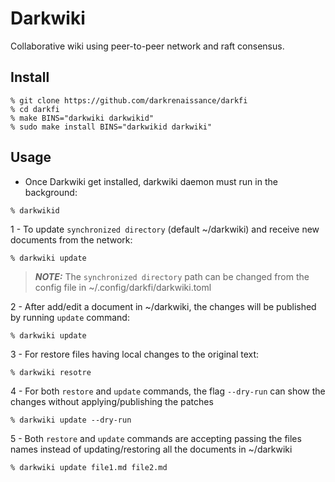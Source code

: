 # Darkwiki

Collaborative wiki using peer-to-peer network and raft consensus.

## Install

```shell
% git clone https://github.com/darkrenaissance/darkfi
% cd darkfi
% make BINS="darkwiki darkwikid"
% sudo make install BINS="darkwikid darkwiki"
```

## Usage

- Once Darkwiki get installed, darkwiki daemon must run in the background:

```shell
% darkwikid
```

1 - To update `synchronized directory` (default ~/darkwiki) and receive new documents from the network:

```shell
% darkwiki update
```

> **_NOTE:_**  The `synchronized directory` path can be changed from the config file in ~/.config/darkfi/darkwiki.toml

2 - After add/edit a document in ~/darkwiki, the changes will be published by running
  `update` command:

```shell
% darkwiki update
```

3 - For restore files having local changes to the original text: 

```shell
% darkwiki resotre
```

4 - For both `restore` and `update` commands, the flag `--dry-run` can show the changes without applying/publishing the patches

```shell
% darkwiki update --dry-run
```

5 - Both `restore` and `update` commands are accepting passing the files names instead of updating/restoring all the documents in ~/darkwiki

```shell
% darkwiki update file1.md file2.md 
```



